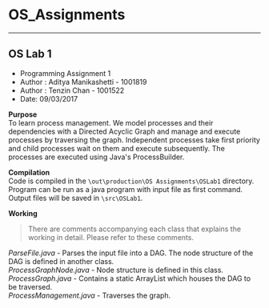 # OS_Assignments

***

## OS Lab 1

* Programming Assignment 1
* Author : Aditya Manikashetti - 1001819
* Author : Tenzin Chan - 1001522
* Date: 09/03/2017 

**Purpose**  
To learn process management. We model processes and their dependencies with a Directed Acyclic Graph and manage and execute
processes by traversing the graph. Independent processes take first priority and child processes wait on them and execute subsequently.
The processes are executed using Java's ProcessBuilder.  
  
**Compilation**  
Code is compiled in the `\out\production\OS Assignments\OSLab1` directory. Program can be run as a java program with
input file as first command.  
Output files will be saved in `\src\OSLab1`.

**Working**  
> There are comments accompanying each class that explains the working in detail. Please refer to these
comments.  

*ParseFile.java* - Parses the input file into a DAG. The node structure of the DAG is defined in another class.  
*ProcessGraphNode.java* - Node structure is defined in this class.  
*ProcessGraph.java* - Contains a static ArrayList which houses the DAG to be traversed.  
*ProcessManagement.java* - Traverses the graph. 


